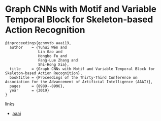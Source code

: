 # Graph CNNs with Motif and Variable Temporal Block for Skeleton-based Action Recognition

```
@inproceedings{gcnmvtb_aaai19,
  author    = {Yuhui Wen and
               Lin Gao and
               Hongbo Fu and
               Fang-Lue Zhang and
               Shi-Hong Xia},
  title     = {Graph CNNs with Motif and Variable Temporal Block for Skeleton-based Action Recognition},
  booktitle = {Proceedings of the Thirty-Third Conference on Association for the Advancement of Artificial Intelligence (AAAI)},
  pages     = {8989--8996},
  year      = {2019}
}
```

links
- [aaai](https://aaai.org/ojs/index.php/AAAI/article/view/4929)
